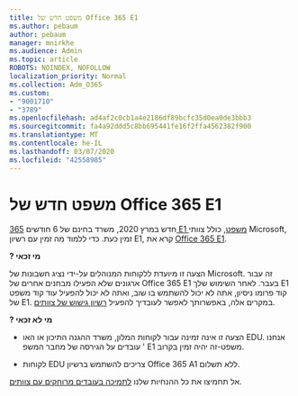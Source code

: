 ```yaml
---
title: משפט חדש של Office 365 E1
ms.author: pebaum
author: pebaum
manager: mnirkhe
ms.audience: Admin
ms.topic: article
ROBOTS: NOINDEX, NOFOLLOW
localization_priority: Normal
ms.collection: Adm_O365
ms.custom:
- "9001710"
- "3789"
ms.openlocfilehash: ad4af2c0cb1a4e2186df89bcfc35d0ea0de3bbb3
ms.sourcegitcommit: fa4a92ddd5c8bb695441fe16f2ffa4562382f900
ms.translationtype: MT
ms.contentlocale: he-IL
ms.lasthandoff: 03/07/2020
ms.locfileid: "42558985"
---
```

# <a name="new-office-365-e1-trial"></a>משפט חדש של Office 365 E1

חדש במרץ 2020, משרד בחינם של 6 חודשים [365 E1 משפט](https://docs.microsoft.com/MicrosoftTeams/e1-trial-license), כולל צוותי Microsoft, זמין כעת. כדי ללמוד מה זמין עם רשיון E1, קרא את [Office 365 E1](https://www.microsoft.com/microsoft-365/business/office-365-enterprise-e1-business-software).

**? מי זכאי**

הצעה זו מיועדת ללקוחות המנוהלים על-ידי נציג חשבונות של Microsoft. זה עבור ארגונים שלא הפעילו מבחנים אחרים של Office 365 E1 בעבר. לאחר השימוש שלך E1 קוד פרומו ניסיון, אתה לא יכול להשתמש בו שוב, ואתה לא יכול להפעיל עוד קוד משפט של E1. במקרים אלה, באפשרותך לאפשר לעובדיך להפעיל [רשיון גישוש של צוותים](https://docs.microsoft.com/MicrosoftTeams/teams-exploratory).

**? מי לא זכאי**

- הצעה זו אינה זמינה עבור לקוחות המלון, משרד ההגנה התיכון או האו EDU. אנחנו עובדים על הגירסה של מחבר המשפ ' E1 משפט-זה יהיה זמין בקרוב.

 - לקוחות EDU צריכים להשתמש ברשיון Office 365 A1 ללא תשלום.

אל תחמיצו את כל ההנחיות שלנו [לתמיכה בעובדים מרוחקים עם צוותים](https://docs.microsoft.com/MicrosoftTeams/support-remote-work-with-teams).
